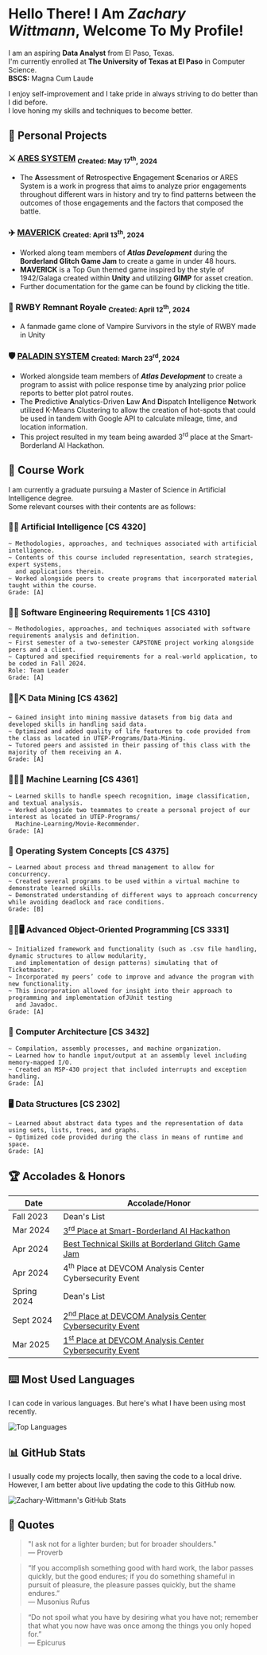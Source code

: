 Hello There! I Am *Zachary Wittmann*, Welcome To My Profile!
===============

I am an aspiring **Data Analyst** from El Paso, Texas. 
<br/>I'm currently enrolled at **The University of Texas at El Paso** in Computer Science.
<br/>**BSCS:** Magna Cum Laude


I enjoy self-improvement and I take pride in always striving to do better than I did before.
<br/>I love honing my skills and techniques to become better.

## 📼 Personal Projects
### ⚔️ [ARES SYSTEM](https://github.com/Zachary-Wittmann/ARES-SYSTEM) <sub>Created: May 17<sup>th</sup>, 2024</sub>
* The **A**ssessment of **R**etrospective **E**ngagement **S**cenarios or ARES System is a work in progress that aims to analyze prior engagements throughout different wars in history and try to find patterns between the outcomes of those engagements and the factors that composed the battle.

### ✈️ [MAVERICK](https://github.com/Zachary-Wittmann/MAVERICK) <sub>Created: April 13<sup>th</sup>, 2024</sub>
* Worked along team members of ***Atlas Development*** during the **Borderland Glitch Game Jam** to create a game in under 48 hours.
* **MAVERICK** is a Top Gun themed game inspired by the style of 1942/Galaga created within **Unity** and utilizing **GIMP** for asset creation.
* Further documentation for the game can be found by clicking the title.

### 🌹 RWBY Remnant Royale <sub>Created: April 12<sup>th</sup>, 2024</sub>
* A fanmade game clone of Vampire Survivors in the style of RWBY made in Unity

### 🛡️ [PALADIN SYSTEM](https://github.com/Zachary-Wittmann/PALADIN-SYSTEM) <sub>Created: March 23<sup>rd</sup>, 2024</sub>
* Worked alongside team members of ***Atlas Development*** to create a program to assist with police response time by analyzing prior
  police reports to better plot patrol routes.
* The **P**redictive **A**nalytics-Driven **L**aw **A**nd **D**ispatch **I**ntelligence **N**etwork utilized K-Means Clustering to allow the creation of hot-spots that could be used in tandem with Google API to calculate mileage, time, and location information.
* This project resulted in my team being awarded 3<sup>rd</sup> place at the Smart-Borderland AI Hackathon.

## 💽 Course Work
I am currently a graduate pursuing a Master of Science in Artificial Intelligence degree.
<br/>Some relevant courses with their contents are as follows:

### 🤖🧠 Artificial Intelligence [CS 4320]

    ~ Methodologies, approaches, and techniques associated with artificial intelligence.
    ~ Contents of this course included representation, search strategies, expert systems,
      and applications therein.
    ~ Worked alongside peers to create programs that incorporated material taught within the course.
    Grade: [A]

### 👨‍💻 Software Engineering Requirements 1 [CS 4310]

    ~ Methodologies, approaches, and techniques associated with software requirements analysis and definition.
    ~ First semester of a two-semester CAPSTONE project working alongside peers and a client.
    ~ Captured and specified requirements for a real-world application, to be coded in Fall 2024.
    Role: Team Leader
    Grade: [A]

### 👨‍💻⛏️ Data Mining [CS 4362]

    ~ Gained insight into mining massive datasets from big data and developed skills in handling said data.
    ~ Optimized and added quality of life features to code provided from the class as located in UTEP-Programs/Data-Mining.
    ~ Tutored peers and assisted in their passing of this class with the majority of them receiving an A.
    Grade: [A]

### 👨‍💻🤖 Machine Learning [CS 4361]

    ~ Learned skills to handle speech recognition, image classification, and textual analysis.
    ~ Worked alongside two teammates to create a personal project of our interest as located in UTEP-Programs/
      Machine-Learning/Movie-Recommender.
    Grade: [A]

### 💽 Operating System Concepts [CS 4375]

    ~ Learned about process and thread management to allow for concurrency.
    ~ Created several programs to be used within a virtual machine to demonstrate learned skills.
    ~ Demonstrated understanding of different ways to approach concurrency while avoiding deadlock and race conditions.
    Grade: [B]

### 👨‍💻🖥️ Advanced Object-Oriented Programming [CS 3331]

    ~ Initialized framework and functionality (such as .csv file handling, dynamic structures to allow modularity,
      and implementation of design patterns) simulating that of Ticketmaster.
    ~ Incorporated my peers’ code to improve and advance the program with new functionality.
    ~ This incorporation allowed for insight into their approach to programming and implementation ofJUnit testing
      and Javadoc.
    Grade: [A]

### 💾 Computer Architecture [CS 3432]

    ~ Compilation, assembly processes, and machine organization.
    ~ Learned how to handle input/output at an assembly level including memory-mapped I/O.
    ~ Created an MSP-430 project that included interrupts and exception handling.
    Grade: [A]

### 🖥 Data Structures [CS 2302]

    ~ Learned about abstract data types and the representation of data using sets, lists, trees, and graphs.
    ~ Optimized code provided during the class in means of runtime and space.
    Grade: [A]

## 🏆 Accolades & Honors
| Date | Accolade/Honor |
| --- | --- |
| Fall 2023 | Dean's List |
| Mar 2024 | [3<sup>rd</sup> Place at Smart-Borderland AI Hackathon](https://github.com/Zachary-Wittmann/PALADIN-SYSTEM) |
| Apr 2024 | [Best Technical Skills at Borderland Glitch Game Jam](https://github.com/Zachary-Wittmann/MAVERICK) |
| Apr 2024 | 4<sup>th</sup> Place at DEVCOM Analysis Center Cybersecurity Event |
| Spring 2024 | Dean's List |
| Sept 2024 | [2<sup>nd</sup> Place at DEVCOM Analysis Center Cybersecurity Event](https://github.com/Zachary-Wittmann/Zachary-Wittmann/blob/main/Accolades%20%26%20Honors/2024-09-27_DEVCOM_CTF_2nd_Place.png) |
| Mar 2025 | [1<sup>st</sup> Place at DEVCOM Analysis Center Cybersecurity Event](https://github.com/Zachary-Wittmann/Zachary-Wittmann/blob/main/Accolades%20%26%20Honors/2025-03-28_DEVCOM_CTF_1st_Place.png) |

## ⌨️ Most Used Languages
I can code in various languages. But here's what I have been using most recently.

![Top Languages](https://github-readme-stats.vercel.app/api/top-langs/?username=Zachary-Wittmann&langs_count=8&theme=synthwave&hide=jupyter%20notebook)

## 📊 GitHub Stats
I usually code my projects locally, then saving the code to a local drive.
<br/>However, I am better about live updating the code to this GitHub now.

![Zachary-Wittmann's GitHub Stats](https://github-readme-stats.vercel.app/api?username=Zachary-Wittmann&show_icons=true&theme=synthwave)

## 📜 Quotes
> "I ask not for a lighter burden; but for broader shoulders."<br/>— Proverb

> “If you accomplish something good with hard work, the labor passes quickly, but the good endures; if you do something shameful in pursuit of pleasure, the pleasure passes quickly, but the shame endures.” <br/>— Musonius Rufus

> “Do not spoil what you have by desiring what you have not; remember that what you now have was once among the things you only hoped for.” <br/>― Epicurus
